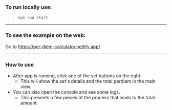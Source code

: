 ### To run locally use:

> `npm run start`

---

### To see the example on the web:

Go to https://per-diem-calculator.netlify.app/

---

### How to use

- After app is running, click one of the set buttons on the right
  - This will show the set's details and the total perdiem in the main view.
- You can also open the console and see some logs.
  - This presents a few pieces of the process that leads to the total amount.

